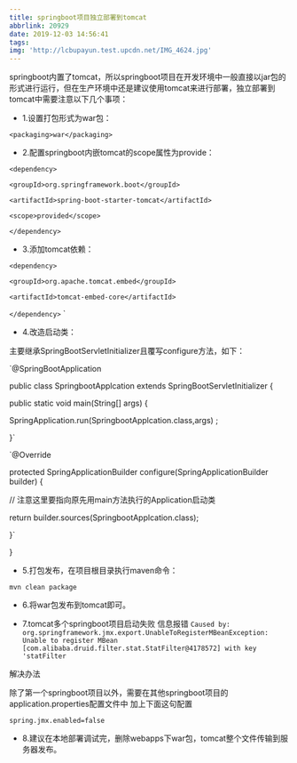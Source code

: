 ```yaml
---
title: springboot项目独立部署到tomcat
abbrlink: 20929
date: 2019-12-03 14:56:41
tags:
img: 'http://lcbupayun.test.upcdn.net/IMG_4624.jpg'
---
```


springboot内置了tomcat，所以springboot项目在开发环境中一般直接以jar包的形式进行运行，但在生产环境中还是建议使用tomcat来进行部署，独立部署到tomcat中需要注意以下几个事项：

* 1.设置打包形式为war包：

`<packaging>war</packaging>`


* 2.配置springboot内嵌tomcat的scope属性为provide：

`<dependency>`

`<groupId>org.springframework.boot</groupId>`

`<artifactId>spring-boot-starter-tomcat</artifactId>`

`<scope>provided</scope>`

`</dependency>`


* 3.添加tomcat依赖：

`<dependency>`

`<groupId>org.apache.tomcat.embed</groupId>`

`<artifactId>tomcat-embed-core</artifactId>`

`</dependency>`
`

* 4.改造启动类：

主要继承SpringBootServletInitializer且覆写configure方法，如下：

`@SpringBootApplication

public class SpringbootApplcation extends SpringBootServletInitializer {



public static void main(String[] args) {

SpringApplication.run(SpringbootApplcation.class,args) ;

}`



`@Override

protected SpringApplicationBuilder configure(SpringApplicationBuilder builder) {

// 注意这里要指向原先用main方法执行的Application启动类

return builder.sources(SpringbootApplcation.class);

}`



}


* 5.打包发布，在项目根目录执行maven命令：

`mvn clean package`


* 6.将war包发布到tomcat即可。

* 7.tomcat多个springboot项目启动失败
  信息报错
  `Caused by: org.springframework.jmx.export.UnableToRegisterMBeanException: Unable to register MBean [com.alibaba.druid.filter.stat.StatFilter@4178572] with key 'statFilter`

解决办法

除了第一个springboot项目以外，需要在其他springboot项目的application.properties配置文件中 加上下面这句配置

`spring.jmx.enabled=false`
* 8.建议在本地部署调试完，删除webapps下war包，tomcat整个文件传输到服务器发布。

